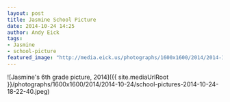 ```yaml
---
layout: post
title: Jasmine School Picture
date: 2014-10-24 14:25
author: Andy Eick
tags: 
- Jasmine
- school-picture
featured_image: "http://media.eick.us/photographs/1600x1600/2014/2014-10-24/school-pictures-2014-10-24-18-22-40.jpeg"
---
```

![Jasmine's 6th grade picture, 2014]({{ site.mediaUrlRoot }}/photographs/1600x1600/2014/2014-10-24/school-pictures-2014-10-24-18-22-40.jpeg)
